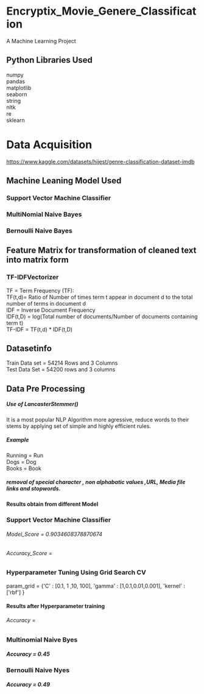 # Encryptix_Movie_Genere_Classification
A Machine Learning Project
## Python Libraries Used  
numpy  
pandas  
matplotlib  
seaborn  
string  
nltk  
re  
sklearn  
# Data Acquisition  
https://www.kaggle.com/datasets/hijest/genre-classification-dataset-imdb  

## Machine Leaning Model Used  
### Support Vector Machine Classifier  
### MultiNomial Naive Bayes  
### Bernoulli Naive Bayes  

## Feature Matrix for transformation of cleaned text into matrix form
### TF-IDFVectorizer  
TF = Term Frequency (TF):  
TF(t,d)=  Ratio of Number of times term t appear in document d to the total number of terms in document d  
IDF = Inverse Document Frequency  
IDF(t,D) = log(Total number of documents/Number of documents containing term t)  
TF-IDF = TF(t,d) * IDF(t,D)  

## Datasetinfo  
Train Data set = 54214 Rows and 3 Columns  
Test Data Set =  54200 rows and 3 columns

## Data Pre Processing  
##### Use of LancasterStemmer() 
It is a most popular NLP Algorithm more agressive, reduce words to their stems by applying set of simple and highly efficient rules.
##### Example  
Running = Run  
Dogs = Dog  
Books = Book  

##### removal of special character , non alphabatic values ,URL, Media file links and stopwords.
#### Results obtain from different Model
### Support Vector Machine Classifier
###### Model_Score = 0.9034608378870674
###### Accuracy_Score = 

### Hyperparameter Tuning Using Grid Search CV  
param_grid = {'C' : [0.1, 1 ,10, 100], 'gamma' : [1,0.1,0.01,0.001], 'kernel' : ['rbf'] }  

#### Results after Hyperparameter training
###### Accuracy = 


### Multinomial Naive Byes 
##### Accuracy = 0.45

### Bernoulli Naive Nyes
##### Accuracy = 0.49

 






